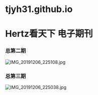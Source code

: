 # tjyh31.github.io
# Hertz看天下 电子期刊
### 总第二期
![IMG_20191206_225108.jpg](https://i.loli.net/2019/12/06/L9tZhHkic1brgMo.jpg)
### 总第三期
![IMG_20191206_225038.jpg](https://i.loli.net/2019/12/06/Yj8koSOVBlEfDPm.jpg)
